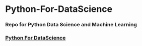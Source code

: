 # Python-For-DataScience
### Repo for Python Data Science and Machine Learning 
### [Python For DataScience](https://www.udemy.com/share/101WaU3@0j7CfloybOmQm1-bSLjijTHCmmNamLCC-HFI9P8Tmr-9RTUzMrFZHx87p71tD7x86A==/)
